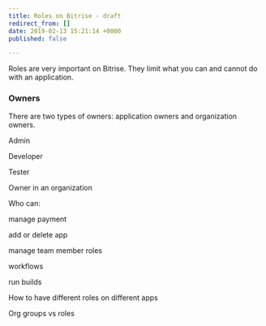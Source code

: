 ```yaml
---
title: Roles on Bitrise - draft
redirect_from: []
date: 2019-02-13 15:21:14 +0000
published: false

---
```

Roles are very important on Bitrise. They limit what you can and cannot do with an application. 

### Owners

There are two types of owners: application owners and organization owners. 

Admin

Developer

Tester

Owner in an organization

Who can:

manage payment

add or delete app

manage team member roles

workflows

run builds

How to have different roles on different apps

Org groups vs roles